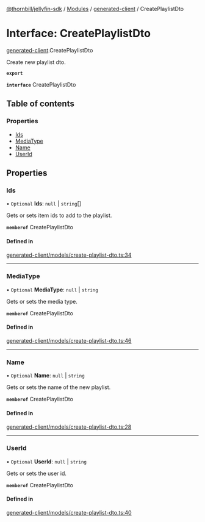 [@thornbill/jellyfin-sdk](../README.md) / [Modules](../modules.md) / [generated-client](../modules/generated_client.md) / CreatePlaylistDto

# Interface: CreatePlaylistDto

[generated-client](../modules/generated_client.md).CreatePlaylistDto

Create new playlist dto.

**`export`**

**`interface`** CreatePlaylistDto

## Table of contents

### Properties

- [Ids](generated_client.CreatePlaylistDto.md#ids)
- [MediaType](generated_client.CreatePlaylistDto.md#mediatype)
- [Name](generated_client.CreatePlaylistDto.md#name)
- [UserId](generated_client.CreatePlaylistDto.md#userid)

## Properties

### Ids

• `Optional` **Ids**: ``null`` \| `string`[]

Gets or sets item ids to add to the playlist.

**`memberof`** CreatePlaylistDto

#### Defined in

[generated-client/models/create-playlist-dto.ts:34](https://github.com/thornbill/jellyfin-sdk-typescript/blob/eb13db7/src/generated-client/models/create-playlist-dto.ts#L34)

___

### MediaType

• `Optional` **MediaType**: ``null`` \| `string`

Gets or sets the media type.

**`memberof`** CreatePlaylistDto

#### Defined in

[generated-client/models/create-playlist-dto.ts:46](https://github.com/thornbill/jellyfin-sdk-typescript/blob/eb13db7/src/generated-client/models/create-playlist-dto.ts#L46)

___

### Name

• `Optional` **Name**: ``null`` \| `string`

Gets or sets the name of the new playlist.

**`memberof`** CreatePlaylistDto

#### Defined in

[generated-client/models/create-playlist-dto.ts:28](https://github.com/thornbill/jellyfin-sdk-typescript/blob/eb13db7/src/generated-client/models/create-playlist-dto.ts#L28)

___

### UserId

• `Optional` **UserId**: ``null`` \| `string`

Gets or sets the user id.

**`memberof`** CreatePlaylistDto

#### Defined in

[generated-client/models/create-playlist-dto.ts:40](https://github.com/thornbill/jellyfin-sdk-typescript/blob/eb13db7/src/generated-client/models/create-playlist-dto.ts#L40)
